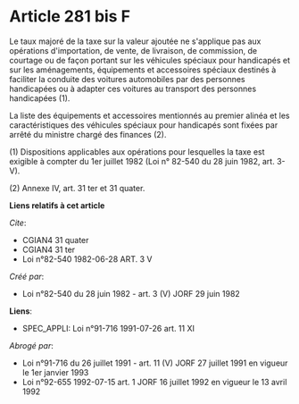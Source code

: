 # Article 281 bis F

Le taux majoré de la taxe sur la valeur ajoutée ne s'applique pas aux opérations d'importation, de vente, de livraison, de
commission, de courtage ou de façon portant sur les véhicules spéciaux pour handicapés et sur les aménagements, équipements
et accessoires spéciaux destinés à faciliter la conduite des voitures automobiles par des personnes handicapées ou à adapter
ces voitures au transport des personnes handicapées (1).

La liste des équipements et accessoires mentionnés au premier alinéa et les caractéristiques des véhicules spéciaux pour
handicapés sont fixées par arrêté du ministre chargé des finances (2).

(1) Dispositions applicables aux opérations pour lesquelles la taxe est exigible à compter du 1er juillet 1982 (Loi n° 82-540
du 28 juin 1982, art. 3-V).

(2) Annexe IV, art. 31 ter et 31 quater.

**Liens relatifs à cet article**

_Cite_:

  - CGIAN4 31 quater
  - CGIAN4 31 ter
  - Loi n°82-540 1982-06-28 ART. 3 V

_Créé par_:

  - Loi n°82-540 du 28 juin 1982 - art. 3 (V) JORF 29 juin 1982

**Liens**:

  - SPEC_APPLI: Loi n°91-716 1991-07-26 art. 11 XI

_Abrogé par_:

  - Loi n°91-716 du 26 juillet 1991 - art. 11 (V) JORF 27 juillet 1991 en vigueur le 1er janvier 1993
  - Loi n°92-655 1992-07-15 art. 1 JORF 16 juillet 1992 en vigueur le 13 avril 1992
